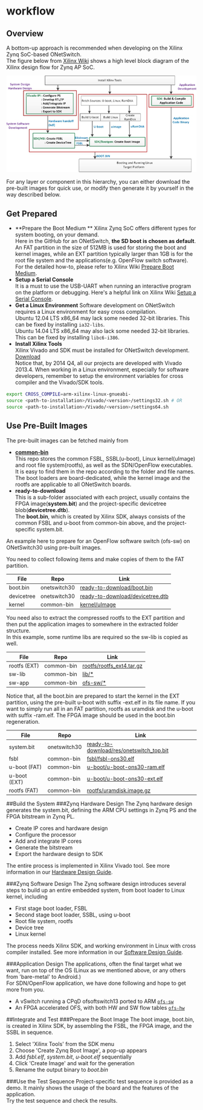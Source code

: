 # workflow

## Overview  
A bottom-up approach is recommended when developing on the Xilinx Zynq SoC-based  ONetSwitch.  
The figure below from [Xilinx Wiki](http://www.wiki.xilinx.com/) shows a high level block diagram of the Xilinx design flow for Zynq AP SoC.  

![](../images/zynq-design-flow.png)

For any layer or component in this hierarchy, you can either download the pre-built images for quick use, or modify then generate it by yourself in the way described below.  

## Get Prepared
* **Prepare the Boot Medium  **
Xilinx Zynq SoC offers different types for system booting, on your demand.  
Here in the GitHub for an ONetSwitch, **the SD boot is chosen as default**. An FAT partition in the size of 512MB is used for storing the boot and kernel images, while an EXT partition typically larger than 1GB is for the root file system and the applications(e.g. OpenFlow switch software).  
For the detailed how-to, please refer to Xilinx Wiki [Prepare Boot Medium](http://www.wiki.xilinx.com/Prepare+Boot+Medium).  
* **Setup a Serial Console**  
It is a must to use the USB-UART when running an interactive program on the platform or debugging. Here's a helpful link on Xilinx Wiki [Setup a Serial Console](http://www.wiki.xilinx.com/Setup+a+Serial+Console).    
* **Get a Linux Environment**
Software development on ONetSwitch requires a Linux environment for easy cross compilation.  
Ubuntu 12.04 LTS x86_64 may lack some needed 32-bit libraries. This can be fixed by installing `ia32-libs`.  
Ubuntu 14.04 LTS x86_64 may also lack some needed 32-bit libraries. This can be fixed by installing `libc6-i386`. 
* **Install Xilinx Tools**  
Xilinx Vivado and SDK must be installed for ONetSwitch development. 
[Download](http://www.xilinx.com/support/download.html)  
Notice that, by 2014 Q4, all our projects are developed with Vivado 2013.4.
When working in a Linux environment, especially for software developers, remember to setup the environment variables for cross compiler and the Vivado/SDK tools.  

```bash
export CROSS_COMPILE=arm-xilinx-linux-gnueabi-
source <path-to-installation>/Vivado/<version>/settings32.sh # OR
source <path-to-installation>/Vivado/<version>/settings64.sh
```

## Use Pre-Built Images  
The pre-built images can be fetched mainly from  
* **[common-bin](https://github.com/MeshSr/common-bin)**  
This repo stores the common FSBL, SSBL(u-boot), Linux kernel(uImage) and root file system(rootfs), as well as the SDN/OpenFlow executables. It is easy to find them in the repo according to the folder and file names.  
The boot loaders are board-dedicated, while the kernel image and the rootfs are applicable to all ONetSwitch boards.  
* **ready-to-download**  
This is a sub-folder associated with each project, usually contains the FPGA image(**system.bit**) and the project-specific devicetree blob(**devicetree.dtb**).  
The **boot.bin**, which is created by Xilinx SDK, always consists of the common FSBL and u-boot from common-bin above, and the project-specific system.bit.  

An example here to prepare for an OpenFlow software switch (ofs-sw) on ONetSwitch30 using pre-built images. 

You need to collect following items and make copies of them to the FAT partition.  

| File | Repo | Link |
| ---- | ---- | ---- |
| boot.bin | onetswitch30 | [ready-to-download/boot.bin]( https://github.com/MeshSr/onetswitch30/blob/master/ons30-app51-ref_ofssw/ready-to-download/boot.bin) |  
| devicetree | onetswitch30 | [ready-to-download/devicetree.dtb]( https://github.com/MeshSr/onetswitch30/blob/master/ons30-app51-ref_ofssw/ready-to-download/devicetree.dtb) |  
| kernel | common-bin | [kernel/uImage](https://github.com/MeshSr/common-bin/blob/master/kernel/uImage) |

You need also to extract the compressed rootfs to the EXT partition and then put the application images to somewhere in the extracted folder structure.  
In this example, some runtime libs are required so the sw-lib is copied as well.

| File | Repo | Link |
| ---- | ---- | ---- |
| rootfs (EXT) | common-bin | [rootfs/rootfs_ext4.tar.gz](https://github.com/MeshSr/common-bin/blob/master/rootfs/rootfs_ext4.tar.gz) |
| sw-lib | common-bin | [lib/*](https://github.com/MeshSr/common-bin/tree/master/lib)|
| sw-app | common-bin | [ofs-sw/*](https://github.com/MeshSr/common-bin/tree/master/ofs-sw) |

Notice that, all the boot.bin are prepared to start the kernel in the EXT partition, using the pre-built u-boot with suffix -ext.elf in its file name. If you want to simply run all in an FAT partition, rootfs as uramdisk and the u-boot with suffix -ram.elf.
The FPGA image should be used in the boot.bin regeneration.

| File | Repo | Link |
| ---- | ---- | ---- |
| system.bit | onetswitch30 | [ready-to-download/res/onetswitch_top.bit](https://github.com/MeshSr/onetswitch30/blob/master/ons30-app51-ref_ofssw/ready-to-download/res/onetswitch_top.bit) |
| fsbl | common-bin | [fsbl/fsbl-ons30.elf](https://github.com/MeshSr/common-bin/blob/master/fsbl/fsbl-ons30.elf) |
| u-boot (FAT) | common-bin | [u-boot/u-boot-ons30-ram.elf](https://github.com/MeshSr/common-bin/blob/master/u-boot/u-boot-ons30-ram.elf) |
| u-boot (EXT) | common-bin | [u-boot/u-boot-ons30-ext.elf](https://github.com/MeshSr/common-bin/blob/master/u-boot/u-boot-ons30-ext.elf) |
| rootfs (FAT) | common-bin | [rootfs/uramdisk.image.gz](https://github.com/MeshSr/common-bin/blob/master/rootfs/uramdisk.image.gz) |  

##Build the System
###Zynq Hardware Design
The Zynq hardware design generates the system.bit, defining the ARM CPU settings in Zynq PS and the FPGA bitstream in Zynq PL.  
* Create IP cores and hardware design
* Configure the processor
* Add and integrate IP cores
* Generate the bitstream
* Export the hardware design to SDK

The entire process is implemented in Xilinx Vivado tool. See more information in our [Hardware Design Guide](https://github.com/MeshSr/wiki/wiki/Guide-Hardware-Design).  

###Zynq Software Design
The Zynq software design introduces several steps to build up an entire embedded system, from boot loader to Linux kernel, including
* First stage boot loader, FSBL
* Second stage boot loader, SSBL, using u-boot
* Root file system, rootfs
* Device tree
* Linux kernel  

The process needs Xilinx SDK, and working environment in Linux with cross compiler installed. See more information in our [Software Design Guide](https://github.com/MeshSr/wiki/wiki/Guide-Software-Design).  

###Application Design
The applications, often the final target what we want, run on top of the OS (Linux as we mentioned above, or any others from 'bare-metal' to Android.)  
For SDN/OpenFlow application, we have done following and hope to get more from you.    
* A vSwitch running a CPqD ofsoftswitch13 ported to ARM [`ofs-sw`](https://github.com/MeshSr/ofs-sw)  
* An FPGA accelerated OFS, with both HW and SW flow tables [`ofs-hw`](https://github.com/MeshSr/ofs-hw)  


##Integrate and Test
###Prepare the Boot Image
The boot image, boot.bin, is created in Xilinx SDK, by assembling the FSBL, the FPGA image, and the SSBL in sequence.  
1. Select 'Xilinx Tools' from the SDK menu  
2. Choose 'Create Zynq Boot Image', a pop-up appears  
3. Add _fsbl.elf_, _system.bit_, _u-boot.elf_ sequentially  
4. Click 'Create Image' and wait for the generation  
5. Rename the output binary to _boot.bin_  

###Use the Test Sequence
Project-specific test sequence is provided as a demo. It mainly shows the usage of the board and the features of the application.  
Try the test sequence and check the results.  
